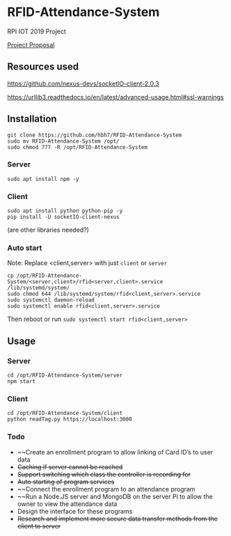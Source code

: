 # RFID-Attendance-System
RPI IOT 2019 Project

[Project Proposal](https://docs.google.com/document/d/1QlV8jkIaQD0IFdyguDEGK3X-7NJBnk0Imp9yfcRr-jM)

## Resources used

https://github.com/nexus-devs/socketIO-client-2.0.3

https://urllib3.readthedocs.io/en/latest/advanced-usage.html#ssl-warnings

## Installation
```
git clone https://github.com/hbh7/RFID-Attendance-System
sudo mv RFID-Attendance-System /opt/
sudo chmod 777 -R /opt/RFID-Attendance-System
```

### Server
```
sudo apt install npm -y
```

### Client
```
sudo apt install python python-pip -y
pip install -U socketIO-client-nexus
```
(are other libraries needed?)

### Auto start
Note: Replace <client,server> with just `client` or `server` 
```
cp /opt/RFID-Attendance-System/<server,client>/rfid<server,client>.service /lib/systemd/system/
sudo chmod 644 /lib/systemd/system/rfid<client,server>.service
sudo systemctl daemon-reload
sudo systemctl enable rfid<client,server>.service
```
Then reboot or run `sudo systemctl start rfid<client,server>`

## Usage

### Server
```
cd /opt/RFID-Attendance-System/server
npm start
```

### Client 
```
cd /opt/RFID-Attendance-System/client
python readTag.py https://localhost:3000
```

### Todo
* ~~Create an enrollment program to allow linking of Card ID’s to user data
* ~~Caching if server cannot be reached~~
* ~~Support switching which class the controller is recording for~~
* ~~Auto starting of program services~~
* ~~Connect the enrollment program to an attendance program
* ~~Run a Node.JS server and MongoDB on the server Pi to allow the owner to view the attendance data
* Design the interface for these programs
* ~~Research and implement more secure data transfer methods from the client to server~~
